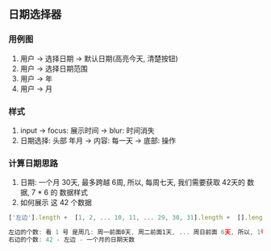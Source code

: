 ## 日期选择器

### 用例图
1. 用户 -> 选择日期 -> 默认日期(高亮今天, 清楚按钮)
2. 用户 -> 选择日期范围
3. 用户 -> 年
4. 用户 -> 月

### 样式
1. input -> focus: 展示时间 -> blur: 时间消失
2. 日期选择: 头部 年月 -> 内容: 每一天 -> 底部: 操作

### 计算日期思路
1. 日期: 一个月 30天, 最多跨越 6周, 所以, 每周七天, 我们需要获取 42天的 数据, 7 * 6 的 数据样式
2. 如何展示 这 42 个数据
```js
['左边'].length +  [1, 2, ... 10, 11, ... 29, 30, 31].length +  [].length = 42

左边的个数: 看 1 号 是周几: 周一前面0天, 周二前面1天, ... 周日前面 6天, 所以, 1号是 周N, 左边的个数就是 [N - 1]
右边的个数: 42 - 左边 - 一个月的日期天数
```
